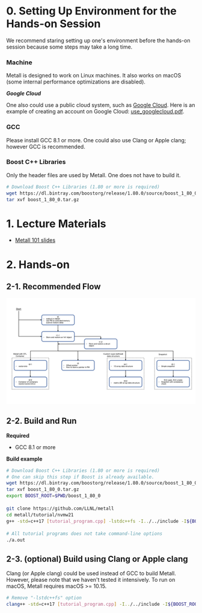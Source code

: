 # 0. Setting Up Environment for the Hands-on Session

We recommend staring setting up one's environment before
the hands-on session because some steps may take a long time.

### Machine

Metall is designed to work on Linux machines.
It also works on macOS (some internal performance optimizations are disabled).


***Google Cloud***

One also could use a public cloud system, such as [Google Cloud](https://cloud.google.com/).
Here is an example of creating an account on Google Cloud: [use_googlecloud.pdf](use_googleclould.pdf).


### GCC

Please install GCC 8.1 or more. One could also use Clang or Apple clang; however GCC is recommended.

### Boost C++ Libraries

Only the header files are used by Metall. One does not have to build it.

```bash
# Download Boost C++ Libraries (1.80 or more is required)
wget https://dl.bintray.com/boostorg/release/1.80.0/source/boost_1_80_0.tar.gz
tar xvf boost_1_80_0.tar.gz
```

# 1. Lecture Materials

* [Metall 101 slides](metall_101.pdf)

# 2. Hands-on

## 2-1. Recommended Flow

![](tutorial_flow.png)


## 2-2. Build and Run

**Required**

- GCC 8.1 or more

**Build example**
```bash
# Download Boost C++ Libraries (1.80 or more is required)
# One can skip this step if Boost is already available.
wget https://dl.bintray.com/boostorg/release/1.80.0/source/boost_1_80_0.tar.gz
tar xvf boost_1_80_0.tar.gz
export BOOST_ROOT=$PWD/boost_1_80_0

git clone https://github.com/LLNL/metall
cd metall/tutorial/nvmw21
g++ -std=c++17 [tutorial_program.cpp] -lstdc++fs -I../../include -I${BOOST_ROOT}

# All tutorial programs does not take command-line options
./a.out
```


## 2-3. (optional) Build using Clang or Apple clang

Clang (or Apple clang) could be used instead of GCC to build Metall.
However, please note that we haven't tested it intensively.
To run on macOS, Metall requires macOS >= 10.15.

```bash
# Remove "-lstdc++fs" option
clang++ -std=c++17 [tutorial_program.cpp] -I../../include -I${BOOST_ROOT}
```